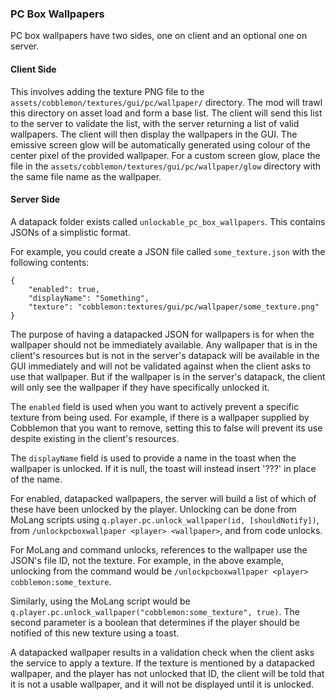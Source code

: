 ### PC Box Wallpapers

PC box wallpapers have two sides, one on client and an optional one on server.

#### Client Side
This involves adding the texture PNG file to the `assets/cobblemon/textures/gui/pc/wallpaper/` directory. The mod will trawl
this directory on asset load and form a base list. The client will send this list to the server to validate
the list, with the server returning a list of valid wallpapers. The client will then display the wallpapers in the GUI.
The emissive screen glow will be automatically generated using colour of the center pixel of the provided wallpaper.
For a custom screen glow, place the file in the `assets/cobblemon/textures/gui/pc/wallpaper/glow` directory with the same file name as the wallpaper.

#### Server Side
A datapack folder exists called `unlockable_pc_box_wallpapers`. This contains JSONs of a simplistic format.

For example, you could create a JSON file called `some_texture.json` with the following contents:

    {
        "enabled": true,
        "displayName": "Something",
        "texture": "cobblemon:textures/gui/pc/wallpaper/some_texture.png"
    }

The purpose of having a datapacked JSON for wallpapers is for when the wallpaper should not be immediately available. Any
wallpaper that is in the client's resources but is not in the server's datapack will be available in the GUI immediately
and will not be validated against when the client asks to use that wallpaper. But if the wallpaper is in the server's
datapack, the client will only see the wallpaper if they have specifically unlocked it.

The `enabled` field is used when you want to actively prevent a specific texture from being used. For example, if there
is a wallpaper supplied by Cobblemon that you want to remove, setting this to false will prevent its use despite existing
in the client's resources.

The `displayName` field is used to provide a name in the toast when the wallpaper is unlocked. If it is null, the toast
will instead insert '???' in place of the name.

For enabled, datapacked wallpapers, the server will build a list of which of these have been unlocked by the player.
Unlocking can be done from MoLang scripts using `q.player.pc.unlock_wallpaper(id, [shouldNotify])`, from 
`/unlockpcboxwallpaper <player> <wallpaper>`, and from code unlocks. 

For MoLang and command unlocks, references to the wallpaper use the JSON's file ID, not the texture. For example, in the 
above example, unlocking from the command would be `/unlockpcboxwallpaper <player> cobblemon:some_texture`. 

Similarly, using the MoLang script would be `q.player.pc.unlock_wallpaper("cobblemon:some_texture", true)`. The second 
parameter is a boolean that determines if the player should be notified of this new texture using a toast.

A datapacked wallpaper results in a validation check when the client asks the service to apply a texture. If the texture
is mentioned by a datapacked wallpaper, and the player has not unlocked that ID, the client will be told that it is not
a usable wallpaper, and it will not be displayed until it is unlocked.
